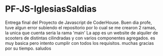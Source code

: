 # PF-JS-IglesiasSaldias
Entrega final del Proyecto de Javascript de CoderHouse.
Buen dia profe, tuve algun error subiendo el repositorio por lo cual se me crearon 2 ramas, la unica que cuenta seria la rama 'main'
La app es un website de alquiler de scooters de distintas cilindradas y con varios componentes agregados. es muy basica pero intento cumplir con todos los requisitos. 
muchas gracias por su tiempo. saludos
